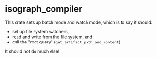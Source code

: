 # isograph_compiler

This crate sets up batch mode and watch mode, which is to say it should:
- set up file system watchers,
- read and write from the file system, and
- call the "root query" (`get_artifact_path_and_content`)

It should not do much else!
